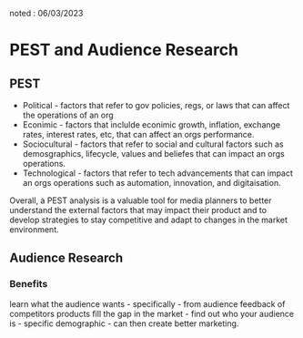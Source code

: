 noted : 06/03/2023

# PEST and Audience Research

## PEST


- Political - factors that refer to gov policies, regs, or laws that can affect the operations of an org
- Econimic - factors that inclulde econimic growth, inflation, exchange rates, interest rates, etc, that can affect an orgs performance.
- Sociocultural - factors that refer to social and cultural factors such as demosgraphics, lifecycle, values and beliefes that can impact an orgs operations.
- Technological - factors that refer to tech advancements that can impact an orgs operations such as automation, innovation, and digitaisation.


Overall, a PEST analysis is a valuable tool for media planners to better understand the external factors that may impact their product and to develop strategies to stay competitive and adapt to changes in the market environment.


## Audience Research

### Benefits
learn what the audience wants - specifically - from audience feedback of competitors products
fill the gap in the market -
find out who your audience is - specific demographic - can then create better marketing.
